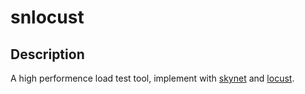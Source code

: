 # snlocust
## Description
A high performence load test tool, implement with [skynet](https://github.com/cloudwu/skynet) and [locust](https://github.com/locustio/locust).
